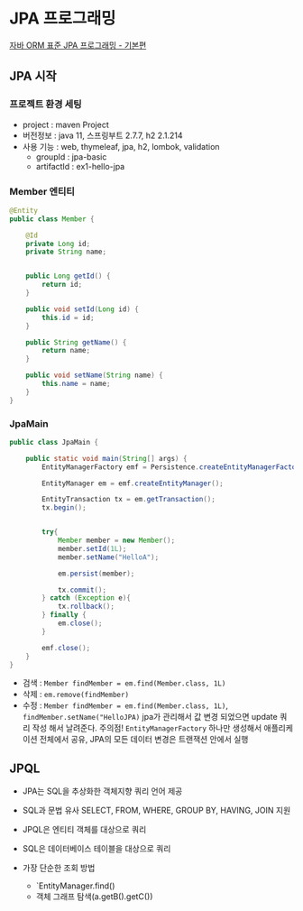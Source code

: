 # JPA 프로그래밍

[자바 ORM 표준 JPA 프로그래밍 - 기본편](https://www.inflearn.com/course/ORM-JPA-Basic/dashboard)

## JPA 시작

### 프로젝트 환경 세팅
* project : maven Project
* 버전정보 : java 11, 스프링부트 2.7.7, h2 2.1.214
* 사용 기능 : web, thymeleaf, jpa, h2, lombok, validation
  * groupId : jpa-basic
  * artifactId : ex1-hello-jpa

### Member 엔티티
```java
@Entity
public class Member {

    @Id
    private Long id;
    private String name;


    public Long getId() {
        return id;
    }

    public void setId(Long id) {
        this.id = id;
    }

    public String getName() {
        return name;
    }

    public void setName(String name) {
        this.name = name;
    }
}
```
### JpaMain
```java
public class JpaMain {

    public static void main(String[] args) {
        EntityManagerFactory emf = Persistence.createEntityManagerFactory("hello"); 

        EntityManager em = emf.createEntityManager();

        EntityTransaction tx = em.getTransaction();
        tx.begin();


        try{
            Member member = new Member();
            member.setId(1L);
            member.setName("HelloA");

            em.persist(member);

            tx.commit();
        } catch (Exception e){
            tx.rollback();
        } finally {
            em.close();
        }

        emf.close();
    }
}
```
* 검색 : `Member findMember = em.find(Member.class, 1L)`
* 삭제 : `em.remove(findMember)`
* 수정 : `Member findMember = em.find(Member.class, 1L)`, `findMember.setName("HelloJPA)` jpa가 관리해서 값 변경 되었으면 update 쿼리 작성 해서 날려준다.
주의점! `EntityManagerFactory` 하나만 생성해서 애플리케이션 전체에서 공유, JPA의 모든 데이터 변경은 트랜잭션 안에서 실행

## JPQL
* JPA는 SQL을 추상화한 객체지향 쿼리 언어 제공
* SQL과 문법 유사 SELECT, FROM, WHERE, GROUP BY, HAVING, JOIN 지원
* JPQL은 엔티티 객체를 대상으로 쿼리
* SQL은 데이터베이스 테이블을 대상으로 쿼리

* 가장 단순한 조회 방법
  * `EntityManager.find()
  * 객체 그래프 탐색(a.getB().getC()) 

